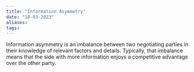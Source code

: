 ```yaml
---
title: "Information Asymmetry"
date: "10-03-2023"
aliases: 
tags:
---
```


Information asymmetry is an imbalance between two negotiating parties in their knowledge of relevant factors and details. Typically, that imbalance means that the side with more information enjoys a competitive advantage over the other party.